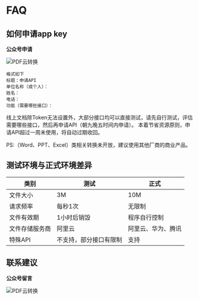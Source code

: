 # FAQ



## 如何申请app key 

**公众号申请** 

![PDF云转换](https://www.easyyun.com/static/xcx/gongzhonghao.jpg)

```
格式如下
标题：申请API
单位名称（或个人）：
姓名：
电话：
功能（需要哪些接口）：
```
线上文档除Token无法设置外，大部分接口均可以直接测试，请先自行测试，评估需要哪些接口，然后再申请API（朝九晚五时间内申请）。
本着节省资源原则，申请API超过一周未使用，将自动过期收回。

PS:（Word、PPT、Excel）类相关转换未开放，建议使用其他厂商的商业产品。


## 测试环境与正式环境差异

| 类别 | 测试 | 正式 |
| --- | --- | --- |
| 文件大小 | 3M | 10M |
| 请求频率 | 每秒1次 | 无限制 |
| 文件有效期 | 1小时后销毁 | 程序自行控制 |
| 文件存储服务商 | 阿里云 | 阿里云、华为、腾讯 |
| 特殊API | 不支持，部分接口有限制 | 支持 |



## 联系建议


**公众号留言**

![PDF云转换](https://www.easyyun.com/static/xcx/gongzhonghao.jpg)